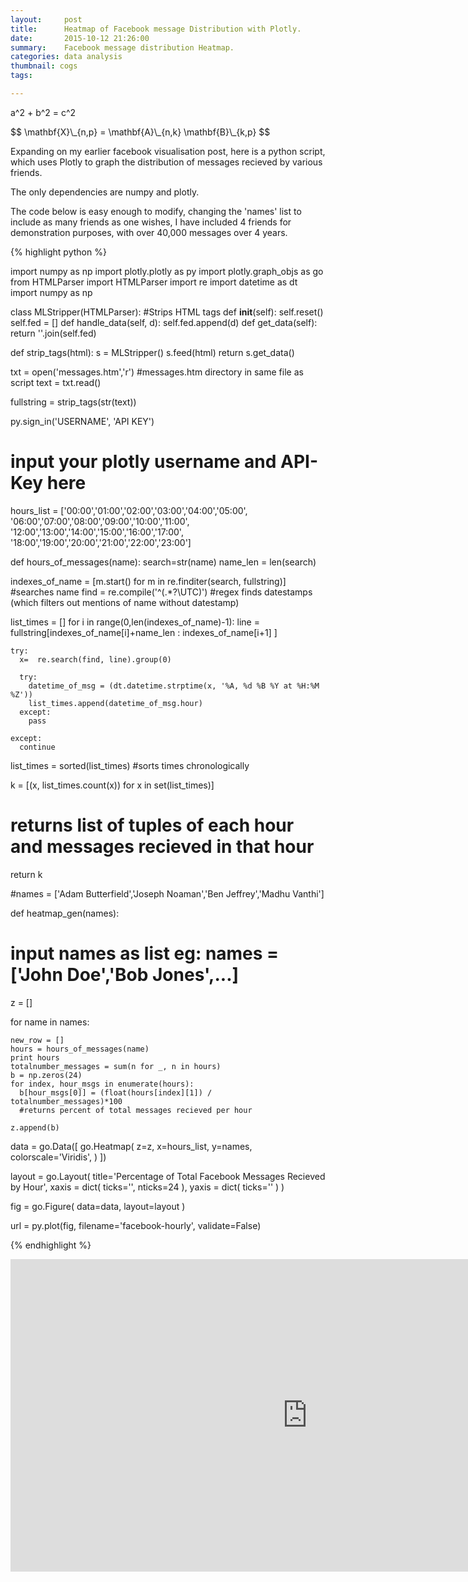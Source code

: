 ```yaml
---
layout:     post
title:      Heatmap of Facebook message Distribution with Plotly.
date:       2015-10-12 21:26:00
summary:    Facebook message distribution Heatmap.
categories: data analysis
thumbnail: cogs
tags:

---
```


a^2 + b^2 = c^2
<div>
$$ \mathbf{X}\_{n,p} = \mathbf{A}\_{n,k} \mathbf{B}\_{k,p} $$
</div>

Expanding on my earlier facebook visualisation post, here is a python script, which uses Plotly to graph the distribution of messages recieved by various friends. 

The only dependencies are numpy and plotly.

The code below is easy enough to modify, changing the 'names' list to include as many friends as one wishes, I have included 4 friends for demonstration purposes, with over 40,000 messages over 4 years.


{% highlight python %}

import numpy as np
import plotly.plotly as py
import plotly.graph_objs as go
from HTMLParser import HTMLParser
import re
import datetime as dt
import numpy as np


class MLStripper(HTMLParser):
  #Strips HTML tags
    def __init__(self):
        self.reset()
        self.fed = []
    def handle_data(self, d):
        self.fed.append(d)
    def get_data(self):
        return ''.join(self.fed)

def strip_tags(html):
    s = MLStripper()
    s.feed(html)
    return s.get_data()

txt = open('messages.htm','r')
#messages.htm directory in same file as script
text = txt.read()


fullstring = strip_tags(str(text))



py.sign_in('USERNAME', 'API KEY')
# input your plotly username and API-Key here



hours_list = ['00:00','01:00','02:00','03:00','04:00','05:00',
             '06:00','07:00','08:00','09:00','10:00','11:00',
             '12:00','13:00','14:00','15:00','16:00','17:00',
             '18:00','19:00','20:00','21:00','22:00','23:00']


def hours_of_messages(name):
  search=str(name)
  name_len = len(search)

  indexes_of_name = [m.start() for m in re.finditer(search, fullstring)]
  #searches name
  find = re.compile('^(.*?\UTC)')
  #regex finds datestamps (which filters out mentions of name without datestamp)
  
  list_times = []
  for i in range(0,len(indexes_of_name)-1):
    line =  fullstring[indexes_of_name[i]+name_len : indexes_of_name[i+1] ]
  
    try:
      x=  re.search(find, line).group(0)
        
      try:
        datetime_of_msg = (dt.datetime.strptime(x, '%A, %d %B %Y at %H:%M %Z'))
        list_times.append(datetime_of_msg.hour)
      except:
        pass
      
    except:
      continue

  list_times = sorted(list_times)
  #sorts times chronologically

  k = [(x, list_times.count(x)) for x in set(list_times)]
  # returns list of tuples of each hour and messages recieved in that hour

  return k

#names = ['Adam Butterfield','Joseph Noaman','Ben Jeffrey','Madhu Vanthi']

def heatmap_gen(names):
  # input names as list eg: names = ['John Doe','Bob Jones',...]

  z = []

  for name in names:

    new_row = []
    hours = hours_of_messages(name)
    print hours
    totalnumber_messages = sum(n for _, n in hours)
    b = np.zeros(24)
    for index, hour_msgs in enumerate(hours):
      b[hour_msgs[0]] = (float(hours[index][1]) / totalnumber_messages)*100
      #returns percent of total messages recieved per hour

    z.append(b)

  data = go.Data([
      go.Heatmap(
        z=z,
        x=hours_list,
        y=names,
        colorscale='Viridis',
      )
    ])


  layout = go.Layout( title='Percentage of Total Facebook Messages Recieved by Hour',
                  xaxis = dict( ticks='', nticks=24 ),
                  yaxis = dict( ticks='' ) )

  fig = go.Figure( data=data, layout=layout )

  url = py.plot(fig, filename='facebook-hourly', validate=False)   

{% endhighlight %}


<iframe width=950 height=500 frameborder="0" seamless="seamless" scrolling="no" src="https://plot.ly/~varunbalupuri/24/percentage-of-total-facebook-messages-recieved-per-hour/"> </iframe> 



